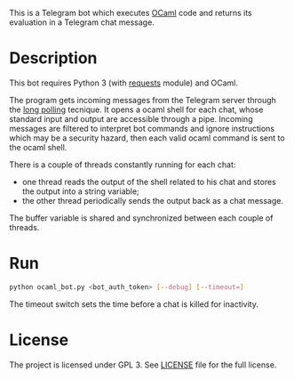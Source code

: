 This is a Telegram bot which executes 
[OCaml](https://en.wikipedia.org/wiki/OCaml) code and returns 
its evaluation in a Telegram chat message.

Description
===========

This bot requires Python 3 (with 
[requests](http://docs.python-requests.org/en/latest/) module) and OCaml.

The program gets incoming messages from the Telegram server through the
[long polling](https://en.wikipedia.org/wiki/Long_polling) tecnique. 
It opens a ocaml shell for each chat, whose standard
input and output are accessible through a pipe. Incoming messages are
filtered to interpret bot commands and ignore instructions which may be a
security hazard, then each valid ocaml command is sent to the ocaml shell.

There is a couple of threads constantly running for each chat:

- one thread reads the output of the shell related to his chat and stores
  the output into a string variable;
- the other thread periodically sends the output back as a chat message.

The buffer variable is shared and synchronized between each couple of
threads.

Run
=====
```bash
python ocaml_bot.py <bot_auth_token> [--debug] [--timeout=]
```
The timeout switch sets the time before a chat is killed for inactivity.

License
=======
The project is licensed under GPL 3. See [LICENSE](./LICENSE)
file for the full license.
